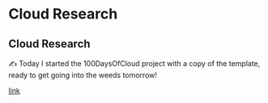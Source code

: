 

# Cloud Research


## Cloud Research

✍️ Today I started the 100DaysOfCloud project with a copy of the template, ready to get going into the weeds tomorrow!



[link](https://www.linkedin.com/posts/activity-7009533457806573568-KWzy?utm_source=share&utm_medium=member_desktop)
